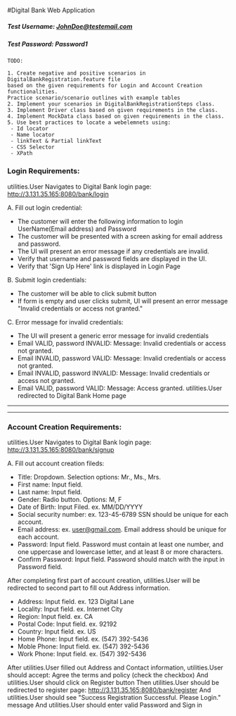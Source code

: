 #Digital Bank Web Application
##### Test Username: JohnDoe@testemail.com
##### Test Password: Password1


``` 
TODO: 

1. Create negative and positive scenarios in DigitalBankRegistration.feature file 
based on the given requirements for Login and Account Creation functionalities.
Practice scenario/scenario outlines with example tables
2. Implement your scenarios in DigitalBankRegistrationSteps class. 
3. Implement Driver class based on given requirements in the class.
4. Implement MockData class based on given requirements in the class.
5. Use best practices to locate a webelemnets using:
 - Id locator
 - Name locator
 - linkText & Partial linkText
 - CSS Selector
 - XPath
```
     
### Login Requirements:
 
  utilities.User Navigates to Digital Bank login page: http://3.131.35.165:8080/bank/login
  
A. Fill out login credential:
* The customer will enter the following information to login UserName(Email address) and Password
* The customer will be presented with a screen asking for email address and password.
* The UI will present an error message if any credentials are invalid.
* Verify that username and password fields are displayed in the UI.
* Verify that 'Sign Up Here' link is displayed in Login Page 


B. Submit login credentials:
 
* The customer will be able to click submit button
* If form is empty and user clicks submit, UI will present an error message "Invalid credentials or access not granted."

C. Error message for invalid credentials:
* The UI will present a generic error message for invalid credentials
* Email VALID, password INVALID:  Message: Invalid credentials or access not granted.
* Email INVALID, password VALID: Message: Invalid credentials or access not granted.
* Email INVALID, password INVALID: Message: Invalid credentials or access not granted.
* Email VALID, password VALID: Message: Access granted. utilities.User redirected to Digital Bank Home page




---------
---------
### Account Creation Requirements:

utilities.User Navigates to Digital Bank login page: http://3.131.35.165:8080/bank/signup

A. Fill out account creation fileds:
* Title: Dropdown. Selection options: Mr., Ms., Mrs.
* First name: Input field.
* Last name: Input field.
* Gender: Radio button. Options: M, F
* Date of Birth: Input Filed. ex. MM/DD/YYYY
* Social security number: ex. 123-45-6789 SSN should be unique for each account. 
* Email address: ex. user@gmail.com. Email address should be unique for each account. 
* Password: Input field. Password must contain at least one number, and one uppercase and lowercase letter,
 and at least 8 or more characters.
* Confirm Password:  Input field. Password should match with the input in Password field.
 
 After completing first part of account creation, utilities.User will be redirected to second part to fill out Address information.
 
* Address: Input field. ex. 123 Digital Lane
* Locality: Input field. ex. Internet City
* Region: Input field. ex. CA
* Postal Code: Input field. ex. 92192
* Country: Input field. ex. US
* Home Phone: Input field. ex. (547) 392-5436
* Moble Phone: Input field. ex. (547) 392-5436
* Work Phone: Input field. ex. (547) 392-5436

After utilities.User filled out Address and Contact information, 
utilities.User should accept: Agree the terms and policy (check the checkbox)
And utilities.User should click on Register button
Then utilities.User should be redirected to register page: http://3.131.35.165:8080/bank/register
And utilities.User should see "Success Registration Successful. Please Login." message
And utilities.User should enter valid Password and Sign in 







